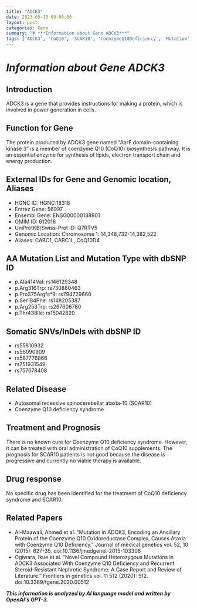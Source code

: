 ```yaml
---
title: "ADCK3"
date: 2023-05-10 00:00:00
layout: post
categories: Gene
summary: "# ***Information about Gene ADCK3***"
tags: ['ADCK3', 'CoQ10', 'SCAR10', 'CoenzymeQ10Deficiency', 'Mutation', 'Treatment', 'Prognosis', 'GeneticInformationAnalysis']
---
```


# ***Information about Gene ADCK3***

## Introduction
ADCK3 is a gene that provides instructions for making a protein, which is involved in power generation in cells.

## Function for Gene
The protein produced by ADCK3 gene named "AarF domain-containing kinase 3" is a member of coenzyme Q10 (CoQ10) biosynthesis pathway. It is an essential enzyme for synthesis of lipids, electron transport chain and energy production. 

## External IDs for Gene and Genomic location, Aliases
- HGNC ID: HGNC:18318
- Entrez Gene: 56997
- Ensembl Gene: ENSG00000138801
- OMIM ID: 612016
- UniProtKB/Swiss-Prot ID: Q7RTV5
- Genomic Location: Chromosome 1: 14,348,732-14,382,522
- Aliases: CABC1, CABC1L, CoQ10D4
        
## AA Mutation List and Mutation Type with dbSNP ID
- p.Ala414Val: rs146129348
- p.Arg316Trp: rs730880463
- p.Pro375Argfs*9: rs794729660
- p.Ser184Phe: rs148205387
- p.Arg253Trp: rs267606780
- p.Thr438Ile: rs15042820
        
## Somatic SNVs/InDels with dbSNP ID
- rs55810932
- rs56090909
- rs587776866
- rs751931549
- rs757078408
        
## Related Disease
- Autosomal recessive spinocerebellar ataxia-10 (SCAR10)
- Coenzyme Q10 deficiency syndrome
    
## Treatment and Prognosis
There is no known cure for Coenzyme Q10 deficiency syndrome. However, it can be treated with oral administration of CoQ10 supplements. The prognosis for SCAR10 patients is not good because the disease is progressive and currently no viable therapy is available.   
    
## Drug response
No specific drug has been identified for the treatment of CoQ10 deficiency syndrome and SCAR10.
    
## Related Papers
- Al-Maawali, Ahmed et al. “Mutation in ADCK3, Encoding an Ancillary Protein of the Coenzyme Q10 Oxidoreductase Complex, Causes Ataxia with Coenzyme Q10 Deficiency.” Journal of medical genetics vol. 52, 10 (2015): 627-35. doi:10.1136/jmedgenet-2015-103306
- Ogiwara, Ikue et al. “Novel Compound Heterozygous Mutations in ADCK3 Associated With Coenzyme Q10 Deficiency and Recurrent Steroid-Resistant Nephrotic Syndrome: A Case Report and Review of Literature.” Frontiers in genetics vol. 11 512 (2020): 512. doi:10.3389/fgene.2020.00512

**_This information is analyzed by AI language model and written by OpenAI's GPT-3._**